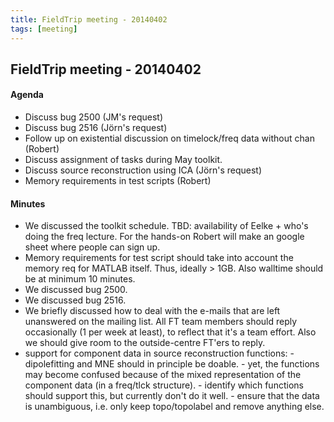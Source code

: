 ```yaml
---
title: FieldTrip meeting - 20140402
tags: [meeting]
---
```


## FieldTrip meeting - 20140402

#### Agenda

*  Discuss bug 2500 (JM's request)
*  Discuss bug 2516 (Jörn's request)
*  Follow up on existential discussion on timelock/freq data without chan (Robert)  
*  Discuss assignment of tasks during May toolkit.
*  Discuss source reconstruction using ICA (Jörn's request)
*  Memory requirements in test scripts (Robert) 

#### Minutes

*  We discussed the toolkit schedule. TBD: availability of Eelke + who's doing the freq lecture. For the hands-on Robert will make an google sheet where people can sign up.
*  Memory requirements for test script should take into account the memory req for MATLAB itself. Thus, ideally > 1GB. Also walltime should be at minimum 10 minutes.
*  We discussed bug 2500.
*  We discussed bug 2516.
*  We briefly discussed how to deal with the e-mails that are left unanswered on the mailing list. All FT team members should reply occasionally (1 per week at least), to reflect that it's a team effort. Also we should give room to the outside-centre FT'ers to reply.
*  support for component data in source reconstruction functions:
        - dipolefitting and MNE should in principle be doable.
        - yet, the functions may become confused because of the mixed representation of the component data (in a freq/tlck structure).
        - identify which functions should support this, but currently don't do it well.
        - ensure that the data is unambiguous, i.e. only keep topo/topolabel and remove anything else.
